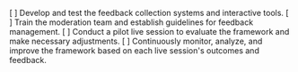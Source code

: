 [ ] Develop and test the feedback collection systems and interactive tools.
[ ] Train the moderation team and establish guidelines for feedback management.
[ ] Conduct a pilot live session to evaluate the framework and make necessary adjustments.
[ ] Continuously monitor, analyze, and improve the framework based on each live session's outcomes and feedback.